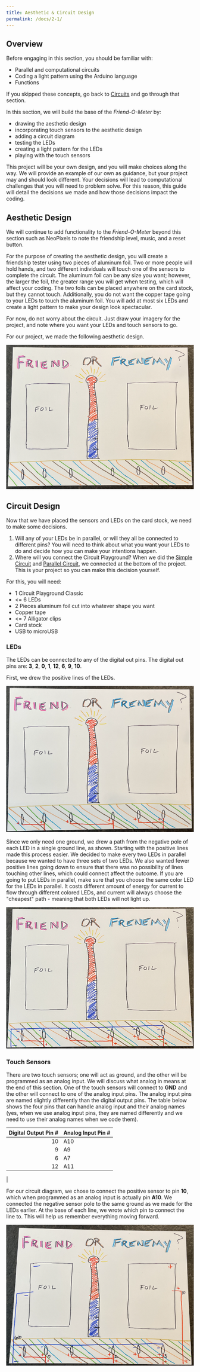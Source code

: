 ```yaml
---
title: Aesthetic & Circuit Design
permalink: /docs/2-1/
---
```

## Overview
Before engaging in this section, you should be familiar with:
- Parallel and computational circuits
- Coding a light pattern using the Arduino language
- Functions

If you skipped these concepts, go back to [Circuits](../1-0/) and go through that section.

In this section, we will build the base of the *Friend-O-Meter* by:
- drawing the aesthetic design
- incorporating touch sensors to the aesthetic design
- adding a circuit diagram
- testing the LEDs
- creating a light pattern for the LEDs
- playing with the touch sensors

This project will be your own design, and you will make choices along the way. We will provide an example of our own as guidance, but your project may and should look different. Your decisions will lead to computational challenges that you will need to problem solve. For this reason, this guide will detail the decisions we made and how those decisions impact the coding.

## Aesthetic Design
We will continue to add functionality to the *Friend-O-Meter* beyond this section such as NeoPixels to note the friendship level, music, and a reset button.

For the purpose of creating the aesthetic design, you will create a friendship tester using two pieces of aluminum foil. Two or more people will hold hands, and two different individuals will touch one of the sensors to complete the circuit. The aluminum foil can be any size you want; however, the larger the foil, the greater range you will get when testing, which will affect your coding. The two foils can be placed anywhere on the card stock, but they cannot touch. Additionally, you do not want the copper tape going to your LEDs to touch the aluminum foil. You will add at most six LEDs and create a light pattern to make your design look spectacular.

For now, do not worry about the circuit. Just draw your imagery for the project, and note where you want your LEDs and touch sensors to go.

For our project, we made the following aesthetic design.

![aesthetic design](../images/2-1_aesthetic.png)

## Circuit Design
Now that we have placed the sensors and LEDs on the card stock, we need to make some decisions.
1. Will any of your LEDs be in parallel, or will they all be connected to different pins? You will need to think about what you want your LEDs to do and decide how you can make your intentions happen.
2. Where will you connect the Circuit Playground? When we did the [Simple Circuit](../1-1/) and [Parallel Circuit](../1-2/), we connected at the bottom of the project. This is your project so you can make this decision yourself.

For this, you will need:
- 1 Circuit Playground Classic
- <= 6 LEDs
- 2 Pieces aluminum foil cut into whatever shape you want
- Copper tape
- <= 7 Alligator clips
- Card stock
- USB to microUSB

### LEDs
The LEDs can be connected to any of the digital out pins. The digital out pins are: **3**, **2**, **0**, **1**, **12**, **6**, **9**, **10**.

First, we drew the positive lines of the LEDs.

![positive lines](../images/2-1_positive-lines.png)

Since we only need one ground, we drew a path from the negative pole of each LED in a single ground line, as shown. Starting with the positive lines made this process easier. We decided to make every two LEDs in parallel because we wanted to have three sets of two LEDs. We also wanted fewer positive lines going down to ensure that there was no possibility of lines touching other lines, which could connect affect the outcome. <span class="important">If you are going to put LEDs in parallel, make sure that you choose the same color LED for the LEDs in parallel. It costs different amount of energy for current to flow through different colored LEDs, and current will always choose the "cheapest" path - meaning that both LEDs will not light up.</span>

![led diagram](../images/2-1_led-diagram.png)

### Touch Sensors
There are two touch sensors; one will act as ground, and the other will be programmed as an analog input. We will discuss what analog in means at the end of this section. One of the touch sensors will connect to **GND** and the other will connect to one of the analog input pins. The analog input pins are named slightly differently than the digital output pins. The table below shows the four pins that can handle analog input and their analog names (yes, when we use analog input pins, they are named differently and we need to use their analog names when we code them).

Digital Output Pin # | Analog Input Pin #
------------------:  | :-----------------
10  | A10
9  | A9
6  | A7
12  | A11
  |  

For our circuit diagram, we chose to connect the positive sensor to pin **10**, which when programmed as an analog input is actually pin **A10**. We connected the negative sensor pole to the same ground as we made for the LEDs earlier. At the base of each line, we wrote which pin to connect the line to. This will help us remember everything moving forward.

![sensor diagram](../images/2-1_sensor-diagram.png)
